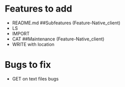 # Features to add
* README.md
##Subfeatures (Feature-Native\_client)
* LS
* IMPORT
* CAT
##Maintenance (Feature-Native\_client)
* WRITE with location
# Bugs to fix
* GET on text files bugs

